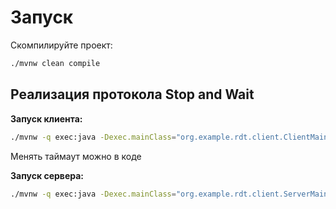 # Запуск
Скомпилируйте проект:
```bash
./mvnw clean compile
```

## Реализация протокола Stop and Wait
**Запуск клиента:**
```bash
./mvnw -q exec:java -Dexec.mainClass="org.example.rdt.client.ClientMain"
```
Менять таймаут можно в коде


**Запуск сервера:**
```bash
./mvnw -q exec:java -Dexec.mainClass="org.example.rdt.client.ServerMain"
```
